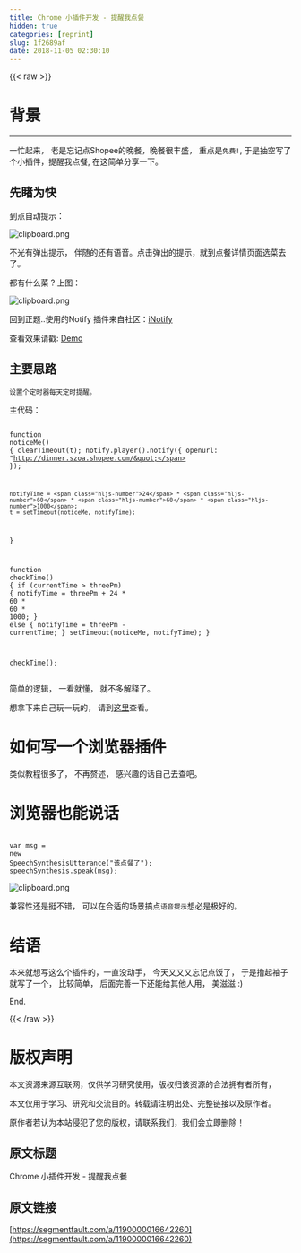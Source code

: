 ```yaml
---
title: Chrome 小插件开发 - 提醒我点餐
hidden: true
categories: [reprint]
slug: 1f2689af
date: 2018-11-05 02:30:10
---
```


{{< raw >}}
<h1 id="articleHeader0">&#x80CC;&#x666F;</h1><hr><p>&#x4E00;&#x5FD9;&#x8D77;&#x6765;&#xFF0C; &#x8001;&#x662F;&#x5FD8;&#x8BB0;&#x70B9;Shopee&#x7684;&#x665A;&#x9910;&#xFF0C;&#x665A;&#x9910;&#x5F88;&#x4E30;&#x76DB;&#xFF0C; &#x91CD;&#x70B9;&#x662F;<code>&#x514D;&#x8D39;!</code>, &#x4E8E;&#x662F;&#x62BD;&#x7A7A;&#x5199;&#x4E86;&#x4E2A;&#x5C0F;&#x63D2;&#x4EF6;&#xFF0C;&#x63D0;&#x9192;&#x6211;&#x70B9;&#x9910;, &#x5728;&#x8FD9;&#x7B80;&#x5355;&#x5206;&#x4EAB;&#x4E00;&#x4E0B;&#x3002;</p><h2 id="articleHeader1">&#x5148;&#x7779;&#x4E3A;&#x5FEB;</h2><p>&#x5230;&#x70B9;&#x81EA;&#x52A8;&#x63D0;&#x793A;&#xFF1A;</p><p><span class="img-wrap"><img data-src="/img/bVbhZxD?w=712&amp;h=146" src="https://static.alili.tech/img/bVbhZxD?w=712&amp;h=146" alt="clipboard.png" title="clipboard.png" style="cursor:pointer;display:inline"></span></p><p>&#x4E0D;&#x5149;&#x6709;&#x5F39;&#x51FA;&#x63D0;&#x793A;&#xFF0C; &#x4F34;&#x968F;&#x7684;&#x8FD8;&#x6709;&#x8BED;&#x97F3;&#x3002;&#x70B9;&#x51FB;&#x5F39;&#x51FA;&#x7684;&#x63D0;&#x793A;&#xFF0C;&#x5C31;&#x5230;&#x70B9;&#x9910;&#x8BE6;&#x60C5;&#x9875;&#x9762;&#x9009;&#x83DC;&#x53BB;&#x4E86;&#x3002;</p><p>&#x90FD;&#x6709;&#x4EC0;&#x4E48;&#x83DC; ? &#x4E0A;&#x56FE;&#xFF1A;</p><p><span class="img-wrap"><img data-src="/img/bVbhZBi?w=2744&amp;h=1600" src="https://static.alili.tech/img/bVbhZBi?w=2744&amp;h=1600" alt="clipboard.png" title="clipboard.png" style="cursor:pointer;display:inline"></span></p><p>&#x56DE;&#x5230;&#x6B63;&#x9898;..&#x4F7F;&#x7528;&#x7684;Notify &#x63D2;&#x4EF6;&#x6765;&#x81EA;&#x793E;&#x533A;&#xFF1A;<a href="https://wangchujiang.com/iNotify/" rel="nofollow noreferrer" target="_blank">iNotify</a></p><p>&#x67E5;&#x770B;&#x6548;&#x679C;&#x8BF7;&#x6233;: <a href="https://wangchujiang.com/iNotify/" rel="nofollow noreferrer" target="_blank">Demo</a></p><h2 id="articleHeader2">&#x4E3B;&#x8981;&#x601D;&#x8DEF;</h2><div class="widget-codetool" style="display:none"><div class="widget-codetool--inner"><span class="selectCode code-tool" data-toggle="tooltip" data-placement="top" title="" data-original-title="&#x5168;&#x9009;"></span> <span type="button" class="copyCode code-tool" data-toggle="tooltip" data-placement="top" data-clipboard-text="&#x8BBE;&#x7F6E;&#x4E2A;&#x5B9A;&#x65F6;&#x5668;&#x6BCF;&#x5929;&#x5B9A;&#x65F6;&#x63D0;&#x9192;&#x3002;
" title="" data-original-title="&#x590D;&#x5236;"></span> <span type="button" class="saveToNote code-tool" data-toggle="tooltip" data-placement="top" title="" data-original-title="&#x653E;&#x8FDB;&#x7B14;&#x8BB0;"></span></div></div><pre class="hljs"><code>&#x8BBE;&#x7F6E;&#x4E2A;&#x5B9A;&#x65F6;&#x5668;&#x6BCF;&#x5929;&#x5B9A;&#x65F6;&#x63D0;&#x9192;&#x3002;
</code></pre><p>&#x4E3B;&#x4EE3;&#x7801;&#xFF1A;</p><div class="widget-codetool" style="display:none"><div class="widget-codetool--inner"><span class="selectCode code-tool" data-toggle="tooltip" data-placement="top" title="" data-original-title="&#x5168;&#x9009;"></span> <span type="button" class="copyCode code-tool" data-toggle="tooltip" data-placement="top" data-clipboard-text="  function noticeMe() {
    clearTimeout(t);
    notify.player().notify({
      openurl: &quot;http://dinner.szoa.shopee.com/&quot;
    });

    notifyTime = 24 * 60 * 60 * 1000;
    t = setTimeout(noticeMe, notifyTime);
  }

  function checkTime() {
    if (currentTime &gt; threePm) {
      notifyTime = threePm + 24 * 60 * 60 * 1000;
    } else {
      notifyTime = threePm - currentTime;
    }
    setTimeout(noticeMe, notifyTime);
  }

  checkTime();
" title="" data-original-title="&#x590D;&#x5236;"></span> <span type="button" class="saveToNote code-tool" data-toggle="tooltip" data-placement="top" title="" data-original-title="&#x653E;&#x8FDB;&#x7B14;&#x8BB0;"></span></div></div><pre class="hljs actionscript"><code>  <span class="hljs-function"><span class="hljs-keyword">function</span> <span class="hljs-title">noticeMe</span><span class="hljs-params">()</span> </span>{
    clearTimeout(t);
    notify.player().notify({
      openurl: <span class="hljs-string">&quot;http://dinner.szoa.shopee.com/&quot;</span>
    });

    notifyTime = <span class="hljs-number">24</span> * <span class="hljs-number">60</span> * <span class="hljs-number">60</span> * <span class="hljs-number">1000</span>;
    t = setTimeout(noticeMe, notifyTime);
  }

  <span class="hljs-function"><span class="hljs-keyword">function</span> <span class="hljs-title">checkTime</span><span class="hljs-params">()</span> </span>{
    <span class="hljs-keyword">if</span> (currentTime &gt; threePm) {
      notifyTime = threePm + <span class="hljs-number">24</span> * <span class="hljs-number">60</span> * <span class="hljs-number">60</span> * <span class="hljs-number">1000</span>;
    } <span class="hljs-keyword">else</span> {
      notifyTime = threePm - currentTime;
    }
    setTimeout(noticeMe, notifyTime);
  }

  checkTime();
</code></pre><p>&#x7B80;&#x5355;&#x7684;&#x903B;&#x8F91;&#xFF0C; &#x4E00;&#x770B;&#x5C31;&#x61C2;&#xFF0C; &#x5C31;&#x4E0D;&#x591A;&#x89E3;&#x91CA;&#x4E86;&#x3002;</p><p>&#x60F3;&#x62FF;&#x4E0B;&#x6765;&#x81EA;&#x5DF1;&#x73A9;&#x4E00;&#x73A9;&#x7684;&#xFF0C; &#x8BF7;&#x5230;<a href="https://github.com/beMySun/orderDish" rel="nofollow noreferrer" target="_blank">&#x8FD9;&#x91CC;</a>&#x67E5;&#x770B;&#x3002;</p><h1 id="articleHeader3">&#x5982;&#x4F55;&#x5199;&#x4E00;&#x4E2A;&#x6D4F;&#x89C8;&#x5668;&#x63D2;&#x4EF6;</h1><p>&#x7C7B;&#x4F3C;&#x6559;&#x7A0B;&#x5F88;&#x591A;&#x4E86;&#xFF0C; &#x4E0D;&#x518D;&#x8D58;&#x8FF0;&#xFF0C; &#x611F;&#x5174;&#x8DA3;&#x7684;&#x8BDD;&#x81EA;&#x5DF1;&#x53BB;&#x67E5;&#x5427;&#x3002;</p><h1 id="articleHeader4">&#x6D4F;&#x89C8;&#x5668;&#x4E5F;&#x80FD;&#x8BF4;&#x8BDD;</h1><div class="widget-codetool" style="display:none"><div class="widget-codetool--inner"><span class="selectCode code-tool" data-toggle="tooltip" data-placement="top" title="" data-original-title="&#x5168;&#x9009;"></span> <span type="button" class="copyCode code-tool" data-toggle="tooltip" data-placement="top" data-clipboard-text=" var msg = new SpeechSynthesisUtterance(&quot;&#x8BE5;&#x70B9;&#x9910;&#x4E86;&quot;);
 speechSynthesis.speak(msg);
" title="" data-original-title="&#x590D;&#x5236;"></span> <span type="button" class="saveToNote code-tool" data-toggle="tooltip" data-placement="top" title="" data-original-title="&#x653E;&#x8FDB;&#x7B14;&#x8BB0;"></span></div></div><pre class="hljs haxe"><code> <span class="hljs-keyword">var</span> msg = <span class="hljs-keyword">new</span> <span class="hljs-type">SpeechSynthesisUtterance</span>(<span class="hljs-string">&quot;&#x8BE5;&#x70B9;&#x9910;&#x4E86;&quot;</span>);
 speechSynthesis.speak(msg);
</code></pre><p><span class="img-wrap"><img data-src="/img/bVbhZzA?w=2524&amp;h=930" src="https://static.alili.tech/img/bVbhZzA?w=2524&amp;h=930" alt="clipboard.png" title="clipboard.png" style="cursor:pointer;display:inline"></span></p><p>&#x517C;&#x5BB9;&#x6027;&#x8FD8;&#x662F;&#x633A;&#x4E0D;&#x9519;&#xFF0C; &#x53EF;&#x4EE5;&#x5728;&#x5408;&#x9002;&#x7684;&#x573A;&#x666F;&#x641E;&#x70B9;<code>&#x8BED;&#x97F3;&#x63D0;&#x793A;</code>&#x60F3;&#x5FC5;&#x662F;&#x6781;&#x597D;&#x7684;&#x3002;</p><h1 id="articleHeader5">&#x7ED3;&#x8BED;</h1><p>&#x672C;&#x6765;&#x5C31;&#x60F3;&#x5199;&#x8FD9;&#x4E48;&#x4E2A;&#x63D2;&#x4EF6;&#x7684;&#xFF0C;&#x4E00;&#x76F4;&#x6CA1;&#x52A8;&#x624B;&#xFF0C; &#x4ECA;&#x5929;&#x53C8;&#x53C8;&#x53C8;&#x5FD8;&#x8BB0;&#x70B9;&#x996D;&#x4E86;&#xFF0C; &#x4E8E;&#x662F;&#x64B8;&#x8D77;&#x8896;&#x5B50;&#x5C31;&#x5199;&#x4E86;&#x4E00;&#x4E2A;&#xFF0C; &#x6BD4;&#x8F83;&#x7B80;&#x5355;&#xFF0C; &#x540E;&#x9762;&#x5B8C;&#x5584;&#x4E00;&#x4E0B;&#x8FD8;&#x80FD;&#x7ED9;&#x5176;&#x4ED6;&#x4EBA;&#x7528;&#xFF0C; &#x7F8E;&#x6ECB;&#x6ECB; :)</p><p>End.</p>
{{< /raw >}}

# 版权声明
本文资源来源互联网，仅供学习研究使用，版权归该资源的合法拥有者所有，

本文仅用于学习、研究和交流目的。转载请注明出处、完整链接以及原作者。 

原作者若认为本站侵犯了您的版权，请联系我们，我们会立即删除！

## 原文标题
Chrome 小插件开发 - 提醒我点餐

## 原文链接
[https://segmentfault.com/a/1190000016642260](https://segmentfault.com/a/1190000016642260)

